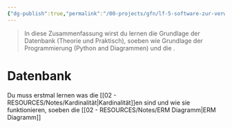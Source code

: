 ```yaml
---
{"dg-publish":true,"permalink":"/00-projects/gfn/lf-5-software-zur-verwaltung-von-daten-anpassen/","tags":["inProgress","datenbank","sql","python"],"noteIcon":"","updated":"2024-06-10T02:02:17.000+02:00"}
---
```


> In diese Zusammenfassung wirst du lernen die Grundlage der Datenbank (Theorie und Praktisch), soeben wie Grundlage der Programmierung (Python and Diagrammen) und die .


# Datenbank

Du muss erstmal lernen was die  [[02 - RESOURCES/Notes/Kardinalität\|Kardinalität]]en sind und wie sie funktionieren, soeben die [[02 - RESOURCES/Notes/ERM Diagramm\|ERM Diagramm]]